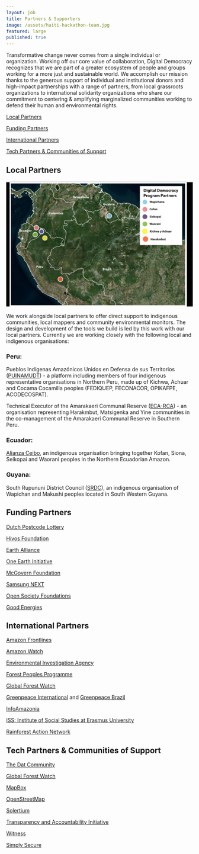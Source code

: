 ```yaml
---
layout: job
title: Partners & Supporters
image: /assets/haiti-hackathon-team.jpg
featured: large
published: true
---
```

Transformative change never comes from a single individual or organization.
Working off our core value of collaboration, Digital Democracy recognizes that
we are part of a greater ecosystem of people and groups working for a more just
and sustainable world. We accomplish our mission thanks to the generous support
of individual and institutional donors and high-impact partnerships with
a range of partners, from local grassroots organizations to international
solidarity organizations who share our commitment to centering & amplifying marginalized
communities working to defend their human and environmental rights.

[Local Partners](#local-partners)

[Funding Partners](#funding-partners)

[International Partners](#international-partners)

[Tech Partners & Communities of Support](#tech-partners--communities-of-support)

## Local Partners

![local partners](/assets/local-partners.png)

We work alongside local partners to offer direct support to indigenous communities, local mappers and community environmental monitors. The design and development of the tools we build is led by this work with our local partners. Currently we are working closely with the following local and indigenous organisations:

### Peru:

Pueblos Indígenas Amazónicos Unidos en Defensa de sus Territorios ([PUINAMUDT](http://observatoriopetrolero.org)) - a platform including members of four indigenous representative organisations in Northern Peru, made up of Kichwa, Achuar and Cocama Cocamilla peoples (FEDIQUEP, FECONACOR, OPIKAFPE, ACODECOSPAT).

Technical Executor of the Amarakaeri Communal Reserve ([ECA-RCA](http://eca-amarakaeri.org.pe)) - an organisation representing Harakmbut, Matsigenka and Yine communities in the co-management of the Amarakaeri Communal Reserve in Southern Peru.

### Ecuador:

[Alianza Ceibo](https://www.alianzaceibo.org), an indigenous organisation bringing together Kofan, Siona, Seikopai and Waorani peoples in the Northern Ecuadorian Amazon.

### Guyana:

South Rupununi District Council ([SRDC](http://wapichanao.communitylands.org/index.html)), an indigenous organisation of Wapichan and Makushi peoples located in South Western Guyana.

## Funding Partners

[Dutch Postcode Lottery](https://www.postcodeloterij.nl)

[Hivos Foundation](https://latin-america.hivos.org/)

[Earth Alliance](https://ealliance.org/)

[One Earth Initiative](https://www.oneearth.org/)

[McGovern Foundation](https://www.mcgovern.org/)

[Samsung NEXT](https://samsungnext.com/)

[Open Society Foundations](https://www.opensocietyfoundations.org/)

[Good Energies](https://www.goodenergies.org/)

## International Partners

[Amazon Frontlines](https://www.amazonfrontlines.org/)

[Amazon Watch](https://amazonwatch.org/)

[Environmental Investigation Agency](http://eia-global.org/)

[Forest Peoples Programme](http://www.forestpeoples.org/)

[Global Forest Watch](http://www.globalforestwatch.org)

[Greenpeace International](http://www.greenpeace.org/international/en/) and [Greenpeace Brazil](https://www.greenpeace.org.br)

[InfoAmazonia](http://infoamazonia.org/)

[ISS: Institute of Social Studies at Erasmus University](https://www.iss.nl)

[Rainforest Action Network](http://www.ran.org/)

## Tech Partners & Communities of Support

[The Dat Community](https://dat.foundation)

[Global Forest Watch](http://www.globalforestwatch.org/)

[MapBox](https://www.mapbox.com/)

[OpenStreetMap](http://www.openstreetmap.org/)

[Solertium](http://www.solertium.com/)

[Transparency and Accountability Initiative](http://www.transparency-initiative.org/)

[Witness](https://witness.org)

[Simply Secure](https://simplysecure.org)


